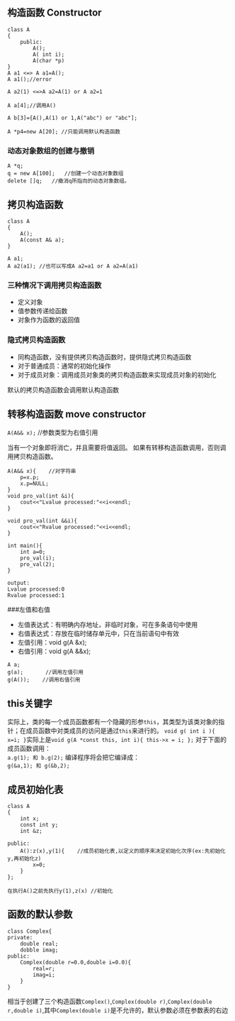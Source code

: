 ## 构造函数 Constructor
```
class A
{
    public:
        A();
        A( int i);
        A(char *p)
}
A a1 <=> A a1=A();
A a1();//error

A a2(1) <=>A a2=A(1) or A a2=1

A a[4];//调用A()

A b[3]={A(),A(1) or 1,A("abc") or "abc"];

A *p4=new A[20]; //只能调用默认构造函数
```
### 动态对象数组的创建与撤销
```
A *q;
q = new A[100];   //创建一个动态对象数组
delete []q;   //撤消q所指向的动态对象数组。
```
## 拷贝构造函数
```
class A
{
    A();
    A(const A& a);
}

A a1;
A a2(a1); //也可以写成A a2=a1 or A a2=A(a1)
```
### 三种情况下调用拷贝构造函数
+ 定义对象
+ 值参数传递给函数
+ 对象作为函数的返回值
### 隐式拷贝构造函数
+  同构造函数，没有提供拷贝构造函数时，提供隐式拷贝构造函数
+  对于普通成员：通常的初始化操作
+  对于成员对象：调用成员对象类的拷贝构造函数来实现成员对象的初始化  
  
默认的拷贝构造函数会调用默认构造函数
## 转移构造函数 move constructor
`A(A&& x);`    //参数类型为右值引用

当有一个对象即将消亡，并且需要将值返回。
如果有转移构造函数调用，否则调用拷贝构造函数。
```
A(A&& x){    //对字符串
    p=x.p;
    x.p=NULL;
}
void pro_val(int &i){
    cout<<"Lvalue processed:"<<i<<endl;
}

void pro_val(int &&i){
    cout<<"Rvalue processed:"<<i<<endl;
}

int main(){
    int a=0;
    pro_val(i);
    pro_val(2);
}

output:
Lvalue processed:0
Rvalue processed:1
```
###左值和右值
+ 左值表达式：有明确内存地址，非临时对象，可在多条语句中使用
+ 右值表达式：存放在临时储存单元中，只在当前语句中有效
+ 左值引用：void g(A &x);
+ 右值引用：void g(A &&x);
  
```
A a;
g(a);       //调用左值引用
g(A());    //调用右值引用
```
## this关键字
实际上，类的每一个成员函数都有一个隐藏的形参`this`，其类型为该类对象的指针；在成员函数中对类成员的访问是通过`this`来进行的。
`void g( int i ){ x=i; }`实际上是`void g(A *const this, int i){ this->x = i; };`
对于下面的成员函数调用：  
    `a.g(1); 和 b.g(2);`
编译程序将会把它编译成：  
    `g(&a,1); 和 g(&b,2);`
## 成员初始化表  
```
class A
{
    int x;
    const int y;
    int &z;

public:
    A():z(x),y(1){    //成员初始化表,以定义的顺序来决定初始化次序(ex:先初始化y,再初始化z)
        x=0;
    }
};

在执行A()之前先执行y(1),z(x) //初始化
```

## 函数的默认参数
```
class Complex{
private:
    double real;
    dobble imag;
public:
    Complex(double r=0.0,double i=0.0){
        real=r;
        imag=i;
    }
}
```

相当于创建了三个构造函数`Complex()`,`Complex(double r)`,`Complex(double r,double i)`,其中`Complex(double i)`是不允许的，默认参数必须在参数表的右边

